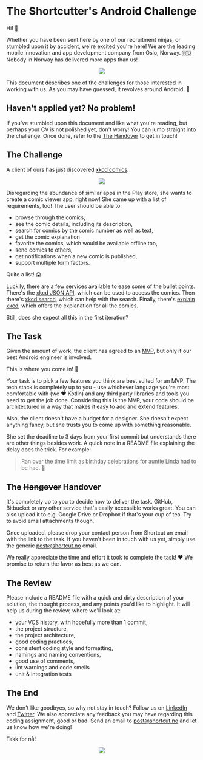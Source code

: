 # The Shortcutter's Android Challenge

Hi! :wave: 

Whether you have been sent here by one of our recruitment ninjas, or stumbled upon it by accident, we're excited you're here! We are the leading mobile innovation and app development company from Oslo, Norway. :norway: Nobody in Norway has delivered more apps than us! 

<center>
<a href="https://www.shortcut.no/why"><img src="https://i.imgur.com/U3obmEd.png"/></a>
</center>

This document describes one of the challenges for those interested in working with us. As you may have guessed, it revolves around Android. :tada: 

## Haven't applied yet? No problem! 

If you've stumbled upon this document and like what you're reading, but perhaps your CV is not polished yet, don't worry! You can jump straight into the challenge. Once done, refer to the [The Handover](#the-handover) to get in touch!

## The Challenge

A client of ours has just discovered [xkcd comics](https://xkcd.com/).

<center>
<a href="https://www.xkcd.com/327/"><img src="https://imgs.xkcd.com/comics/exploits_of_a_mom.png"/></a>
</center>

Disregarding the abundance of similar apps in the Play store, she wants to create a comic viewer app, right now! She came up with a list of requirements, too! The user should be able to:

- browse through the comics,
- see the comic details, including its description,
- search for comics by the comic number as well as text,
- get the comic explanation
- favorite the comics, which would be available offline too,
- send comics to others,
- get notifications when a new comic is published,
- support multiple form factors.

Quite a list! :scream: 

Luckily, there are a few services available to ease some of the bullet points. There's the [xkcd JSON API](https://xkcd.com/json.html), which can be used to access the comics. Then there's [xkcd search](https://relevantxkcd.appspot.com/), which can help with the search. Finally, there's [explain xkcd](http://www.explainxkcd.com/), which offers the explanation for all the comics. 

Still, does she expect all this in the first iteration?

## The Task

Given the amount of work, the client has agreed to an [MVP](https://en.wikipedia.org/wiki/Minimum_viable_product), but only if our best Android engineer is involved. 

This is where you come in! :tada: 

Your task is to pick a few features you think are best suited for an MVP. The tech stack is completely up to you - use whichever language you're most comfortable with (we :heart: Kotlin) and any third party libraries and tools you need to get the job done. Considering this is the MVP, your code should be architectured in a way that makes it easy to add and extend features. 

Also, the client doesn't have a budget for a designer. She doesn't expect anything fancy, but she trusts you to come up with something reasonable.

She set the deadline to 3 days from your first commit but understands there are other things besides work. A quick note in a README file explaining the delay does the trick. For example:

> Ran over the time limit as birthday celebrations for auntie Linda had to be had. :beer:

## The <strike>Hangover</strike> Handover

It's completely up to you to decide how to deliver the task. GitHub, Bitbucket or any other service that's easily accessible works great. You can also upload it to e.g. Google Drive or Dropbox if that's your cup of tea. Try to avoid email attachments though.

Once uploaded, please drop your contact person from Shortcut an email with the link to the task. If you haven't been in touch with us yet, simply use the generic [post@shortcut.no](mailto:post@shortcut.no) email.

We really appreciate the time and effort it took to complete the task! :heart: We promise to return the favor as best as we can.

## The Review

Please include a README file with a quick and dirty description of your solution, the thought process, and any points you'd like to highlight. It will help us during the review, where we'll look at:

- your VCS history, with hopefully more than 1 commit,
- the project structure,
- the project architecture,
- good coding practices,
- consistent coding style and formatting,
- namings and naming conventions,
- good use of comments,
- lint warnings and code smells
- unit & integration tests

## The End

We don't like goodbyes, so why not stay in touch? Follow us on [LinkedIn](https://no.linkedin.com/company/shortcut-as) and [Twitter](https://twitter.com/shortcut_no). We also appreciate any feedback you may have regarding this coding assignment, good or bad. Send an email to [post@shortcut.no](mailto:post@shortcut.no) and let us know how we're doing! 

Takk for nå! 
<center>
<a href="https://youtu.be/dQw4w9WgXcQ"/><img src="http://briff.me/wp-content/uploads/2015/01/Animals-Waving-Goodbye-1-Polar-Bear.jpg"/></a>
</center>